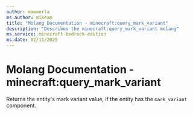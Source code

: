 ```yaml
---
author: mammerla
ms.author: mikeam
title: "Molang Documentation - minecraft:query_mark_variant"
description: "Describes the minecraft:query_mark_variant molang"
ms.service: minecraft-bedrock-edition
ms.date: 02/11/2025 
---
```


# Molang Documentation - minecraft:query_mark_variant

Returns the entity's mark variant value, if the entity has the `mark_variant` component.
